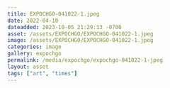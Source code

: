 ```yaml
---
title: EXPOCHGO-041022-1.jpeg
date: 2022-04-10
dateadded: 2023-10-05 21:29:13 -0700
asset: /assets/EXPOCHGO/EXPOCHGO-041022-1.jpeg
image: /assets/EXPOCHGO/EXPOCHGO-041022-1.jpeg
categories: image
gallery: expochgo
permalink: /media/expochgo/expochgo-041022-1-jpeg
layout: asset
tags: ["art", "times"]
--- 
```

